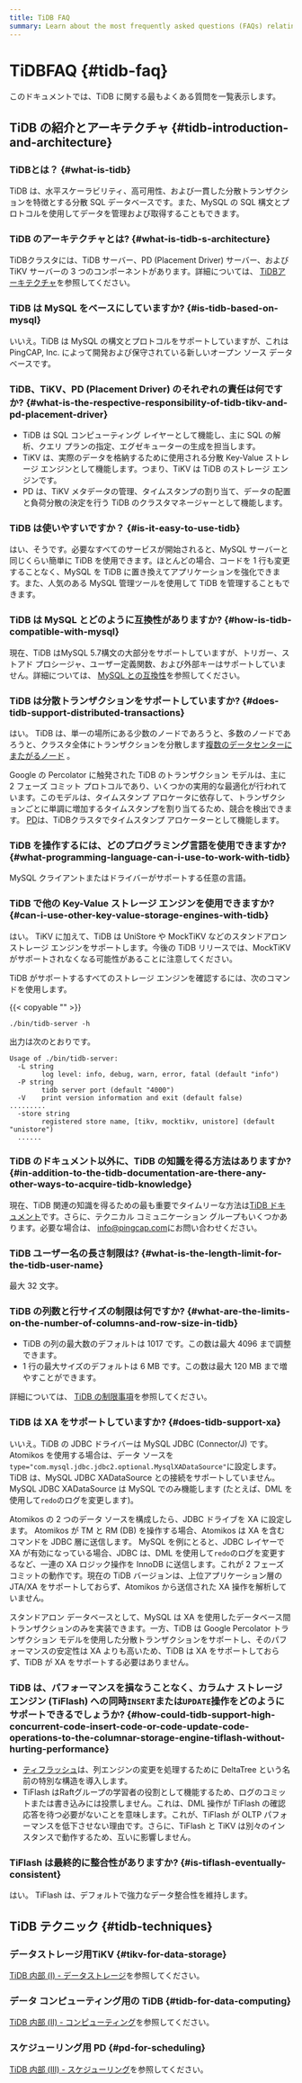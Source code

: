 ```yaml
---
title: TiDB FAQ
summary: Learn about the most frequently asked questions (FAQs) relating to TiDB.
---
```


# TiDBFAQ {#tidb-faq}

<!-- markdownlint-disable MD026 -->

このドキュメントでは、TiDB に関する最もよくある質問を一覧表示します。

## TiDB の紹介とアーキテクチャ {#tidb-introduction-and-architecture}

### TiDBとは？ {#what-is-tidb}

TiDB は、水平スケーラビリティ、高可用性、および一貫した分散トランザクションを特徴とする分散 SQL データベースです。また、MySQL の SQL 構文とプロトコルを使用してデータを管理および取得することもできます。

### TiDB のアーキテクチャとは? {#what-is-tidb-s-architecture}

TiDBクラスタには、TiDB サーバー、PD (Placement Driver) サーバー、および TiKV サーバーの 3 つのコンポーネントがあります。詳細については、 [TiDBアーキテクチャ](/tidb-architecture.md)を参照してください。

### TiDB は MySQL をベースにしていますか? {#is-tidb-based-on-mysql}

いいえ。TiDB は MySQL の構文とプロトコルをサポートしていますが、これは PingCAP, Inc. によって開発および保守されている新しいオープン ソース データベースです。

### TiDB、TiKV、PD (Placement Driver) のそれぞれの責任は何ですか? {#what-is-the-respective-responsibility-of-tidb-tikv-and-pd-placement-driver}

-   TiDB は SQL コンピューティング レイヤーとして機能し、主に SQL の解析、クエリ プランの指定、エグゼキューターの生成を担当します。
-   TiKV は、実際のデータを格納するために使用される分散 Key-Value ストレージ エンジンとして機能します。つまり、TiKV は TiDB のストレージ エンジンです。
-   PD は、TiKV メタデータの管理、タイムスタンプの割り当て、データの配置と負荷分散の決定を行う TiDB のクラスタマネージャーとして機能します。

### TiDB は使いやすいですか？ {#is-it-easy-to-use-tidb}

はい、そうです。必要なすべてのサービスが開始されると、MySQL サーバーと同じくらい簡単に TiDB を使用できます。ほとんどの場合、コードを 1 行も変更することなく、MySQL を TiDB に置き換えてアプリケーションを強化できます。また、人気のある MySQL 管理ツールを使用して TiDB を管理することもできます。

### TiDB は MySQL とどのように互換性がありますか? {#how-is-tidb-compatible-with-mysql}

現在、TiDB はMySQL 5.7構文の大部分をサポートしていますが、トリガー、ストアド プロシージャ、ユーザー定義関数、および外部キーはサポートしていません。詳細については、 [MySQL との互換性](/mysql-compatibility.md)を参照してください。

### TiDB は分散トランザクションをサポートしていますか? {#does-tidb-support-distributed-transactions}

はい。 TiDB は、単一の場所にある少数のノードであろうと、多数のノードであろうと、クラスタ全体にトランザクションを分散します[複数のデータセンターにまたがるノード](/multi-data-centers-in-one-city-deployment.md) 。

Google の Percolator に触発された TiDB のトランザクション モデルは、主に 2 フェーズ コミット プロトコルであり、いくつかの実用的な最適化が行われています。このモデルは、タイムスタンプ アロケータに依存して、トランザクションごとに単調に増加するタイムスタンプを割り当てるため、競合を検出できます。 [PD](/tidb-architecture.md#placement-driver-pd-server)は、TiDBクラスタでタイムスタンプ アロケーターとして機能します。

### TiDB を操作するには、どのプログラミング言語を使用できますか? {#what-programming-language-can-i-use-to-work-with-tidb}

MySQL クライアントまたはドライバーがサポートする任意の言語。

### TiDB で他の Key-Value ストレージ エンジンを使用できますか? {#can-i-use-other-key-value-storage-engines-with-tidb}

はい。 TiKV に加えて、TiDB は UniStore や MockTiKV などのスタンドアロン ストレージ エンジンをサポートします。今後の TiDB リリースでは、MockTiKV がサポートされなくなる可能性があることに注意してください。

TiDB がサポートするすべてのストレージ エンジンを確認するには、次のコマンドを使用します。

{{< copyable "" >}}

```shell
./bin/tidb-server -h
```

出力は次のとおりです。

```shell
Usage of ./bin/tidb-server:
  -L string
        log level: info, debug, warn, error, fatal (default "info")
  -P string
        tidb server port (default "4000")
  -V    print version information and exit (default false)
.........
  -store string
        registered store name, [tikv, mocktikv, unistore] (default "unistore")
  ......
```

### TiDB のドキュメント以外に、TiDB の知識を得る方法はありますか? {#in-addition-to-the-tidb-documentation-are-there-any-other-ways-to-acquire-tidb-knowledge}

現在、TiDB 関連の知識を得るための最も重要でタイムリーな方法は[TiDB ドキュメント](/overview.md#tidb-introduction)です。さらに、テクニカル コミュニケーション グループもいくつかあります。必要な場合は、 [info@pingcap.com](mailto:info@pingcap.com)にお問い合わせください。

### TiDB ユーザー名の長さ制限は? {#what-is-the-length-limit-for-the-tidb-user-name}

最大 32 文字。

### TiDB の列数と行サイズの制限は何ですか? {#what-are-the-limits-on-the-number-of-columns-and-row-size-in-tidb}

-   TiDB の列の最大数のデフォルトは 1017 です。この数は最大 4096 まで調整できます。
-   1 行の最大サイズのデフォルトは 6 MB です。この数は最大 120 MB まで増やすことができます。

詳細については、 [TiDB の制限事項](/tidb-limitations.md)を参照してください。

### TiDB は XA をサポートしていますか? {#does-tidb-support-xa}

いいえ。TiDB の JDBC ドライバーは MySQL JDBC (Connector/J) です。 Atomikos を使用する場合は、データ ソースを`type="com.mysql.jdbc.jdbc2.optional.MysqlXADataSource"`に設定します。 TiDB は、MySQL JDBC XADataSource との接続をサポートしていません。 MySQL JDBC XADataSource は MySQL でのみ機能します (たとえば、DML を使用して`redo`のログを変更します)。

Atomikos の 2 つのデータ ソースを構成したら、JDBC ドライブを XA に設定します。 Atomikos が TM と RM (DB) を操作する場合、Atomikos は XA を含むコマンドを JDBC 層に送信します。 MySQL を例にとると、JDBC レイヤーで XA が有効になっている場合、JDBC は、DML を使用して`redo`のログを変更するなど、一連の XA ロジック操作を InnoDB に送信します。これが 2 フェーズ コミットの動作です。現在の TiDB バージョンは、上位アプリケーション層の JTA/XA をサポートしておらず、Atomikos から送信された XA 操作を解析していません。

スタンドアロン データベースとして、MySQL は XA を使用したデータベース間トランザクションのみを実装できます。一方、TiDB は Google Percolator トランザクション モデルを使用した分散トランザクションをサポートし、そのパフォーマンスの安定性は XA よりも高いため、TiDB は XA をサポートしておらず、TiDB が XA をサポートする必要はありません。

### TiDB は、パフォーマンスを損なうことなく、カラムナ ストレージ エンジン (TiFlash) への同時<code>INSERT</code>または<code>UPDATE</code>操作をどのようにサポートできるでしょうか? {#how-could-tidb-support-high-concurrent-code-insert-code-or-code-update-code-operations-to-the-columnar-storage-engine-tiflash-without-hurting-performance}

-   [ティフラッシュ](/tiflash/tiflash-overview.md)は、列エンジンの変更を処理するために DeltaTree という名前の特別な構造を導入します。
-   TiFlash はRaftグループの学習者の役割として機能するため、ログのコミットまたは書き込みには投票しません。これは、DML 操作が TiFlash の確認応答を待つ必要がないことを意味します。これが、TiFlash が OLTP パフォーマンスを低下させない理由です。さらに、TiFlash と TiKV は別々のインスタンスで動作するため、互いに影響しません。

### TiFlash は最終的に整合性がありますか? {#is-tiflash-eventually-consistent}

はい。 TiFlash は、デフォルトで強力なデータ整合性を維持します。

## TiDB テクニック {#tidb-techniques}

### データストレージ用TiKV {#tikv-for-data-storage}

[TiDB 内部 (I) - データストレージ](https://en.pingcap.com/blog/tidb-internal-data-storage/)を参照してください。

### データ コンピューティング用の TiDB {#tidb-for-data-computing}

[TiDB 内部 (II) - コンピューティング](https://en.pingcap.com/blog/tidb-internal-computing/)を参照してください。

### スケジューリング用 PD {#pd-for-scheduling}

[TiDB 内部 (III) - スケジューリング](https://en.pingcap.com/blog/tidb-internal-scheduling/)を参照してください。
